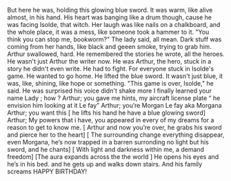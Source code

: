  But here he was, holding this glowing blue sword. It was warm, like alive almost, in his hand. His heart was banging like a drum though, cause he was facing Isolde, that witch. Her laugh was like nails on a chalkboard, and the whole place, it was a mess, like someone took a hammer to it.
"You think you can stop me, bookworm?" The lady  said, all mean. Dark stuff was coming from her hands, like black and geeen smoke, trying to grab him.
Arthur swallowed, hard. He remembered the stories he wrote, all the heroes. He wasn't just Arthur the writer now. He was Arthur, the hero, stuck in a story he didn't even write. He had to fight. For everyone stuck in Isolde's game. He wanted to go home.
He lifted the blue sword. It wasn't just blue, it was, like, shining, like hope or something. "This game is over, Isolde," he said. He was surprised his voice didn't shake more
I finally learned your name
Lady ; how ?
Arthur; you gave me hints, my aircraft license plate “ he envision him looking at it Le fay”
Arthur; you’re Morgan Le fay aka Morgana
Arthur; you want this [ he lifts his hand he have a blue glowing sword]
Arthur; My powers that i have, you appeared in  every of my dreams for a reason to get to know me.
[ Arthur and now you’re over, he grabs his sword and pierce her to the heart]
[ The surrounding change everything disappear, even Morgana, he’s now trapped in a barren surronding no light but his sword, and he chants]
[ With light and darkness within me, a demand freedom]
[The aura expands across the the world ]
He opens his eyes and he’s in his bed. and he gets up and walks down stairs. And his family screams HAPPY BIRTHDAY!
